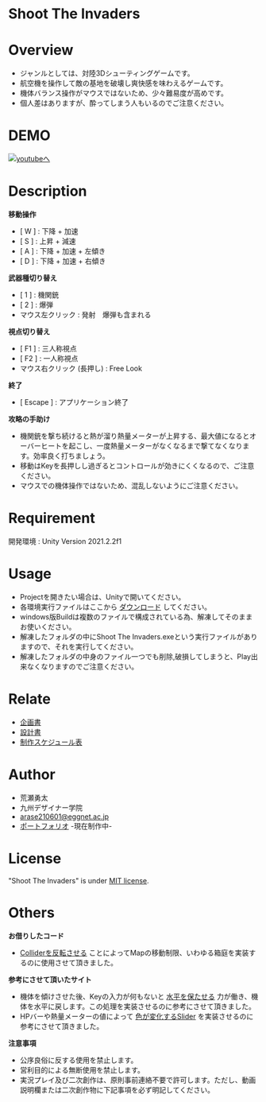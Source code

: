 # Shoot The Invaders

# Overview

* ジャンルとしては、対陸3Dシューティングゲームです。
* 航空機を操作して敵の基地を破壊し爽快感を味わえるゲームです。
* 機体バランス操作がマウスではないため、少々難易度が高めです。
* 個人差はありますが、酔ってしまう人もいるのでご注意ください。

# DEMO

[![youtubeへ](https://img.youtube.com/vi/3XnlX1uZIOM/0.jpg)](https://www.youtube.com/watch?v=3XnlX1uZIOM)

# Description

**移動操作**
* [ W ] : 下降 + 加速
* [ S ] : 上昇 + 減速
* [ A ] : 下降 + 加速 + 左傾き
* [ D ] : 下降 + 加速 + 右傾き

**武器種切り替え**
* [ 1 ] : 機関銃
* [ 2 ] : 爆弾
* マウス左クリック : 発射　爆弾も含まれる

**視点切り替え**
* [ F1 ] : 三人称視点
* [ F2 ]  : 一人称視点
* マウス右クリック (長押し) : Free Look

**終了**
* [ Escape ] : アプリケーション終了

**攻略の手助け**
* 機関銃を撃ち続けると熱が溜り熱量メーターが上昇する、最大値になるとオーバーヒートを起こし、一度熱量メーターがなくなるまで撃てなくなります。効率良く打ちましょう。
* 移動はKeyを長押しし過ぎるとコントロールが効きにくくなるので、ご注意ください。
* マウスでの機体操作ではないため、混乱しないようにご注意ください。

# Requirement

開発環境 : Unity Version 2021.2.2f1

# Usage

* Projectを開きたい場合は、Unityで開いてください。
* 各環境実行ファイルはここから
[ダウンロード](https://github.com/yutaarase/unity_shoot-the-invaders/releases)
してください。
* windows版Buildは複数のファイルで構成されている為、解凍してそのままお使いください。
* 解凍したフォルダの中にShoot The Invaders.exeという実行ファイルがありますので、それを実行してください。
* 解凍したフォルダの中身のファイル一つでも削除,破損してしまうと、Play出来なくなりますのでご注意ください。

# Relate

* [企画書](https://docs.google.com/presentation/d/1n9PpkQaubwvwFXAYWSTW-7b6CFVR4NBEHtjp-YRr3lc/edit?usp=sharing)
* [設計書](https://docs.google.com/spreadsheets/d/1ha-f72JqTmAwmBwprpvttm-rc1KyG_a0HWlcRS9HU-c/edit?usp=sharing)
* [制作スケジュール表](https://docs.google.com/spreadsheets/d/1WMe9JOG-L0Qk2QsYt9bYqLnkpw8B_94aT5UE5E5p8Lg/edit?usp=sharing)

# Author

* 荒瀬勇太
* 九州デザイナー学院
* arase210601@eggnet.ac.jp
* [ポートフォリオ](https://yutaarase.github.io/)
-現在制作中-

# License

"Shoot The Invaders" is under [MIT license](https://en.wikipedia.org/wiki/MIT_License).

# Others
**お借りしたコード**

* [Colliderを反転させる](https://raspberly.hateblo.jp/entry/2018/09/13/000000)
ことによってMapの移動制限、いわゆる箱庭を実装するのに使用させて頂きました。

**参考にさせて頂いたサイト**

* 機体を傾けさせた後、Keyの入力が何もないと
[水平を保たせる](https://kazupon.org/unity-add-torque/)
力が働き、機体を水平に戻します。この処理を実装させるのに参考にさせて頂きました。
* HPバーや熱量メーターの値によって
[色が変化するSlider](https://capyuse-soft.com/hpbar_color/)
を実装させるのに参考にさせて頂きました。

**注意事項**
* 公序良俗に反する使用を禁止します。
* 営利目的による無断使用を禁止します。
* 実況プレイ及び二次創作は、原則事前連絡不要で許可します。ただし、動画説明欄または二次創作物に下記事項を必ず明記してください。

